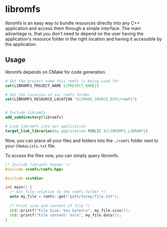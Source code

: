 # libromfs

libromfs is an easy way to bundle resources directly into any C++ application and access them through a simple interface. 
The main advantage is, that you don't need to depend on the user having the application's resource folder in the right location and having it accessible by the application.

## Usage

libromfs depends on CMake for code generation.

```cmake
# Set the project name this romfs is being used for
set(LIBROMFS_PROJECT_NAME ${PROJECT_NAME})

# Set the location of our romfs folder
set(LIBROMFS_RESOURCE_LOCATION "${CMAKE_SOURCE_DIR}/romfs")


# Include libromfs
add_subdirectory(libromfs)

# Link libromfs into our application
target_link_libraries(my_application PUBLIC ${LIBROMFS_LIBRARY})
```

Now, you can place all your files and folders into the `./romfs` folder next to your `CMakeLists.txt` file. 

To access the files now, you can simply query libromfs.

```cpp
/* Include libromfs header */
#include <romfs/romfs.hpp>

#include <cstdio>

int main() {
  /* Get file relative to the romfs folder */
  auto my_file = romfs::get("path/to/my/file.txt"); 
  
  /* Print size and content of file */
  std::printf("File Size: %zu bytes\n", my_file.size());
  std::printf("File content: %s\n", my_file.data());
}
```
